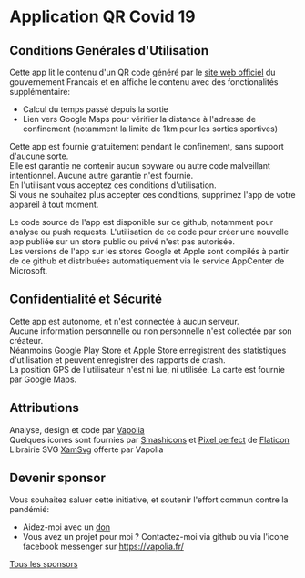 # Application QR Covid 19

## Conditions Genérales d'Utilisation

Cette app lit le contenu d'un QR code généré par le [site web officiel](https://media.interieur.gouv.fr/deplacement-covid-19/) du gouvernement Francais et en affiche le contenu avec des fonctionalités supplémentaire: 
* Calcul du temps passé depuis la sortie
* Lien vers Google Maps pour vérifier la distance à l'adresse de confinement (notamment la limite de 1km pour les sorties sportives)

Cette app est fournie gratuitement pendant le confinement, sans support d'aucune sorte.  
Elle est garantie ne contenir aucun spyware ou autre code malveillant intentionnel. Aucune autre garantie n'est fournie.  
En l'utilisant vous acceptez ces conditions d'utilisation.  
Si vous ne souhaitez plus accepter ces conditions, supprimez l'app de votre appareil à tout moment.

Le code source de l'app est disponible sur ce github, notamment pour analyse ou push requests. L'utilisation de ce code pour créer une nouvelle app publiée sur un store public ou privé n'est pas autorisée.  
Les versions de l'app sur les stores Google et Apple sont compilés à partir de ce github et distribuées automatiquement via le service AppCenter de Microsoft.

## Confidentialité et Sécurité

Cette app est autonome, et n'est connectée à aucun serveur.  
Aucune information personnelle ou non personnelle n'est collectée par son créateur.  
Néanmoins Google Play Store et Apple Store enregistrent des statistiques d'utilisation et peuvent enregistrer des rapports de crash.  
La position GPS de l'utilisateur n'est ni lue, ni utilisée. La carte est fournie par Google Maps.  

## Attributions

Analyse, design et code par [Vapolia](https://vapolia.fr)  
Quelques icones sont fournies par [Smashicons](https://www.flaticon.com/authors/smashicons) et [Pixel perfect](https://www.flaticon.com/authors/pixel-perfect) de [Flaticon](https://www.flaticon.com/)  
Librairie SVG [XamSvg](https://github.com/softlion/xamsvg-samples) offerte par Vapolia  

## Devenir sponsor

Vous souhaitez saluer cette initiative, et soutenir l'effort commun contre la pandémié: 
* Aidez-moi avec un [don](https://liberapay.com/softlion/donate)
* Vous avez un projet pour moi ? Contactez-moi via github ou via l'icone facebook messenger sur https://vapolia.fr/

[Tous les sponsors](https://github.com/softlion/qr19/sponsors)
